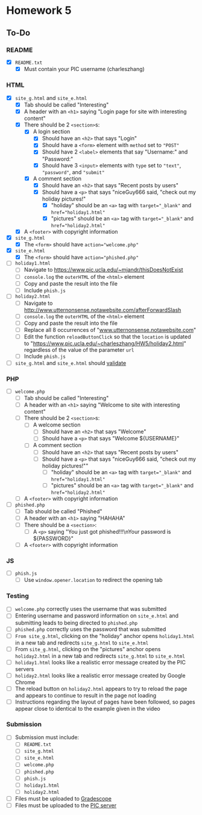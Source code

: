 # Homework 5

## To-Do

### README

- [x] `README.txt`
  - [x] Must contain your PIC username (charleszhang)

### HTML

- [x] `site_g.html` and `site_e.html`
  - [x] Tab should be called "Interesting"
  - [x] A header with an `<h1>` saying "Login page for site with interesting content"
  - [x] There should be 2 `<section>`s:
    - [x] A login section
      - [x] Should have an `<h2>` that says "Login"
      - [x] Should have a `<form>` element with `method` set to `"POST"`
      - [x] Should have 2 `<label>` elements that say "Username:" and "Password:"
      - [x] Should have 3 `<input>` elements with `type` set to `"text"`, `"password"`, and `"submit"`
    - [x] A comment section
      - [x] Should have an `<h2>` that says "Recent posts by users"
      - [x] Should have a `<p>` that says "niceGuy666 said, "check out my holiday pictures!"
        - [x] "holiday" should be an `<a>` tag with `target="_blank"` and `href="holiday1.html"`
        - [x] "pictures" should be an `<a>` tag with `target="_blank"` and `href="holiday2.html"`
  - [x] A `<footer>` with copyright information
- [x] `site_g.html`
  - [x] The `<form>` should have `action="welcome.php"`
- [x] `site_e.html`
  - [x] The `<form>` should have `action="phished.php"`
- [ ] `holiday1.html`
  - [ ] Navigate to https://www.pic.ucla.edu/~mjandr/thisDoesNotExist
  - [ ] `console.log` the `outerHTML` of the `<html>` element
  - [ ] Copy and paste the result into the file
  - [ ] Include `phish.js`
- [ ] `holiday2.html`
  - [ ] Navigate to http://www.utternonsense.notawebsite.com/afterForwardSlash
  - [ ] `console.log` the `outerHTML` of the `<html>` element
  - [ ] Copy and paste the result into the file
  - [ ] Replace all 8 occurrences of "www.utternonsense.notawebsite.com"
  - [ ] Edit the function `reloadButtonClick` so that the `location` is updated to "https://www.pic.ucla.edu/~charleszhang/HW5/holiday2.html" regardless of the value of the parameter `url`
  - [ ] Include `phish.js`
- [ ] `site_g.html` and `site_e.html` should [validate](https://validator.w3.org/)

### PHP

- [ ] `welcome.php`
  - [ ] Tab should be called "Interesting"
  - [ ] A header with an `<h1>` saying "Welcome to site with interesting content"
  - [ ] There should be 2 `<section>`s:
    - [ ] A welcome section
      - [ ] Should have an `<h2>` that says "Welcome"
      - [ ] Should have a `<p>` that says "Welcome ${USERNAME}"
    - [ ] A comment section
      - [ ] Should have an `<h2>` that says "Recent posts by users"
      - [ ] Should have a `<p>` that says "niceGuy666 said, "check out my holiday pictures!""
        - [ ] "holiday" should be an `<a>` tag with `target="_blank"` and `href="holiday1.html"`
        - [ ] "pictures" should be an `<a>` tag with `target="_blank"` and `href="holiday2.html"`
  - [ ] A `<footer>` with copyright information
- [ ] `phished.php`
  - [ ] Tab should be called "Phished"
  - [ ] A header with an `<h1>` saying "HAHAHA"
  - [ ] There should be a `<section>`:
    - [ ] A `<p>` saying "You just got phished!!!\nYour password is ${PASSWORD}"
  - [ ] A `<footer>` with copyright information

### JS

- [ ] `phish.js`
  - [ ] Use `window.opener.location` to redirect the opening tab

### Testing

- [ ] `welcome.php` correctly uses the username that was submitted
- [ ] Entering username and password information on `site_e.html` and submitting leads to being
  directed to `phished.php`
- [ ] `phished.php` correctly uses the password that was submitted
- [ ] `From site_g.html`, clicking on the "holiday" anchor opens `holiday1.html` in a new tab and
  redirects `site_g.html` to `site_e.html`
- [ ] From `site_g.html`, clicking on the "pictures" anchor opens `holiday2.html` in a new tab and
  redirects `site_g.html` to `site_e.html`
- [ ] `holiday1.html` looks like a realistic error message created by the PIC servers
- [ ] `holiday2.html` looks like a realistic error message created by Google Chrome
- [ ] The reload button on `holiday2.html` appears to try to reload the page and appears to continue
  to result in the page not loading
- [ ] Instructions regarding the layout of pages have been followed, so pages appear close to identical
  to the example given in the video

### Submission

- [ ] Submission must include:
  - [ ] `README.txt`
  - [ ] `site_g.html`
  - [ ] `site_e.html`
  - [ ] `welcome.php`
  - [ ] `phished.php`
  - [ ] `phish.js`
  - [ ] `holiday1.html`
  - [ ] `holiday2.html`
- [ ] Files must be uploaded to [Gradescope](https://bruinlearn.ucla.edu/courses/160942/external_tools/408)
- [ ] Files must be uploaded to the [PIC server](http://www.pic.ucla.edu/~charleszhang/HW5/site_g.html)